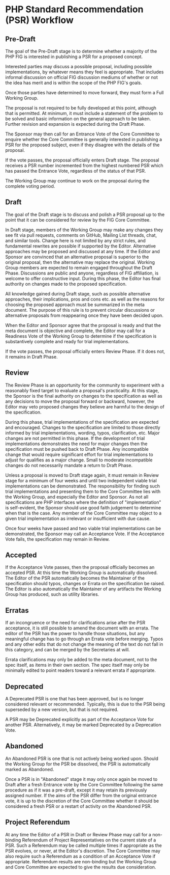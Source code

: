 # PHP Standard Recommendation (PSR) Workflow

## Pre-Draft

The goal of the Pre-Draft stage is to determine whether a majority of the PHP FIG is interested in publishing a PSR for a proposed concept.

Interested parties may discuss a possible proposal, including possible implementations, by whatever means they feel is appropriate. That includes informal discussion on official FIG discussion mediums of whether or not the idea has merit and is within the scope of the PHP FIG's goals.

Once those parties have determined to move forward, they must form a Full Working Group.

The proposal is not required to be fully developed at this point, although that is permitted. At minimum, it must include a statement of the problem to be solved and basic information on the general approach to be taken. Further revision and expansion is expected during the Draft Phase.

The Sponsor may then call for an Entrance Vote of the Core Committee to enquire whether the Core Committee is generally interested in publishing a PSR for the proposed subject, even if they disagree with the details of the proposal.

If the vote passes, the proposal officially enters Draft stage. The proposal receives a PSR number incremented from the highest numbered PSR which has passed the Entrance Vote, regardless of the status of that PSR.

The Working Group may continue to work on the proposal during the complete voting period.

## Draft

The goal of the Draft stage is to discuss and polish a PSR proposal up to the point that it can be considered for review by the FIG Core Committee.

In Draft stage, members of the Working Group may make any changes they see fit via pull requests, comments on GitHub, Mailing List threads, chat, and similar tools. Change here is not limited by any strict rules, and fundamental rewrites are possible if supported by the Editor. Alternative approaches may be proposed and discussed at any time. If the Editor and Sponsor are convinced that an alternative proposal is superior to the original proposal, then the alternative may replace the original. Working Group members are expected to remain engaged throughout the Draft Phase. Discussions are public and anyone, regardless of FIG affiliation, is welcome to offer constructive input. During this phase, the Editor has final authority on changes made to the proposed specification.

All knowledge gained during Draft stage, such as possible alternative approaches, their implications, pros and cons etc. as well as the reasons for choosing the proposed approach must be summarized in the meta document. The purpose of this rule is to prevent circular discussions or alternative proposals from reappearing once they have been decided upon.

When the Editor and Sponsor agree that the proposal is ready and that the meta document is objective and complete, the Editor may call for a Readiness Vote of the Working Group to determine if the specification is substantively complete and ready for trial implementations.

If the vote passes, the proposal officially enters Review Phase. If it does not, it remains in Draft Phase.

## Review

The Review Phase is an opportunity for the community to experiment with a reasonably fixed target to evaluate a proposal's practicality. At this stage, the Sponsor is the final authority on changes to the specification as well as any decisions to move the proposal forward or backward, however, the Editor may veto proposed changes they believe are harmful to the design of the specification.

During this phase, trial implementations of the specification are expected and encouraged. Changes to the specification are limited to those directly informed by trial implementations, wording, typos, clarification, etc. Major changes are not permitted in this phase. If the development of trial implementations demonstrates the need for major changes then the specification must be pushed back to Draft Phase. Any incompatible change that would require significant effort for trial implementations to adjust for qualifies as a major change. Small to moderate incompatible changes do not necessarily mandate a return to Draft Phase.

Unless a proposal is moved to Draft stage again, it must remain in Review stage for a minimum of four weeks and until two independent viable trial implementations can be demonstrated. The responsibility for finding such trial implementations and presenting them to the Core Committee lies with the Working Group, and especially the Editor and Sponsor. As not all specifications are PHP interfaces where the definition of "implementation" is self-evident, the Sponsor should use good faith judgement to determine when that is the case. Any member of the Core Committee may object to a given trial implementation as irrelevant or insufficient with due cause.

Once four weeks have passed and two viable trial implementations can be demonstrated, the Sponsor may call an Acceptance Vote. If the Acceptance Vote fails, the specification may remain in Review.

## Accepted

If the Acceptance Vote passes, then the proposal officially becomes an accepted PSR. At this time the Working Group is automatically dissolved.  The Editor of the PSR automatically becomes the Maintainer of the specification should typos, changes or Errata on the specification be raised.  The Editor is also automatically the Maintainer of any artifacts the Working Group has produced, such as utility libraries.

## Erratas

If an incongruence or the need for clarifications arise after the PSR acceptance, it is still possible to amend the document with an errata. The editor of the PSR has the power to handle those situations, but any meaningful change has to go through an Errata vote before merging. Typos and any other edits that do not change the meaning of the text do not fall in this category, and can be merged by the Secretaries at will.

Errata clarifications may only be added to the meta document, not to the spec itself, as items in their own section.  The spec itself may only be minimally edited to point readers toward a relevant errata if appropriate.

## Deprecated

A Deprecated PSR is one that has been approved, but is no longer considered relevant or recommended. Typically, this is due to the PSR being superseded by a new version, but that is not required.

A PSR may be Deprecated explicitly as part of the Acceptance Vote for another PSR. Alternatively, it may be marked Deprecated by a Deprecation Vote.

## Abandoned

An Abandoned PSR is one that is not actively being worked upon.  Should the Working Group for the PSR be dissolved, the PSR is automatically marked as Abandoned.

Once a PSR is in "Abandoned" stage it may only once again be moved to Draft after a fresh Entrance vote by the Core Committee following the same procedure as if it was a pre-draft, except it may retain its previously assigned number. If the aims of the PSR differ from the original entrance vote, it is up to the discretion of the Core Committee whether it should be considered a fresh PSR or a restart of activity on the Abandoned PSR.

## Project Referendum

At any time the Editor of a PSR in Draft or Review Phase may call for a non-binding Referendum of Project Representatives on the current state of a PSR.  Such a Referendum may be called multiple times if appropriate as the PSR evolves, or never, at the Editor's discretion.  The Core Committee may also require such a Referendum as a condition of an Acceptance Vote if appropriate.  Referendum results are non-binding but the Working Group and Core Committee are expected to give the results due consideration.
